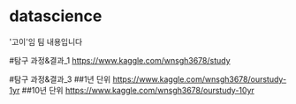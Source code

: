 # datascience
'고이'임 팀 내용입니다

#탐구 과정&결과_1
https://www.kaggle.com/wnsgh3678/study

#탐구 과정&결과_3
##1년 단위
https://www.kaggle.com/wnsgh3678/ourstudy-1yr
##10년 단위
https://www.kaggle.com/wnsgh3678/ourstudy-10yr
